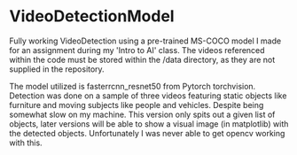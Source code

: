 # VideoDetectionModel
Fully working VideoDetection using a pre-trained MS-COCO model I made for an assignment during my 'Intro to AI' class. The videos referenced within the code must be stored within the /data directory, as they are not supplied in the repository.

The model utilized is fasterrcnn_resnet50 from Pytorch torchvision. Detection was done on a sample of three videos featuring static objects like furniture and moving subjects like people and vehicles. Despite being somewhat slow on my machine. This version only spits out a given list of objects, later versions will be able to show a visual image (in matplotlib) with the detected objects. Unfortunately I was never able to get opencv working with this. 


